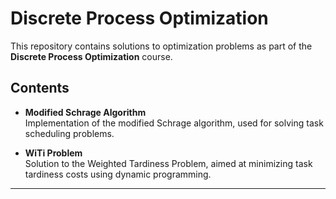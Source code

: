 # Discrete Process Optimization

This repository contains solutions to optimization problems as part of the **Discrete Process Optimization** course.

## Contents

- **Modified Schrage Algorithm**  
  Implementation of the modified Schrage algorithm, used for solving task scheduling problems.

- **WiTi Problem**  
  Solution to the Weighted Tardiness Problem, aimed at minimizing task tardiness costs using dynamic programming.

---
